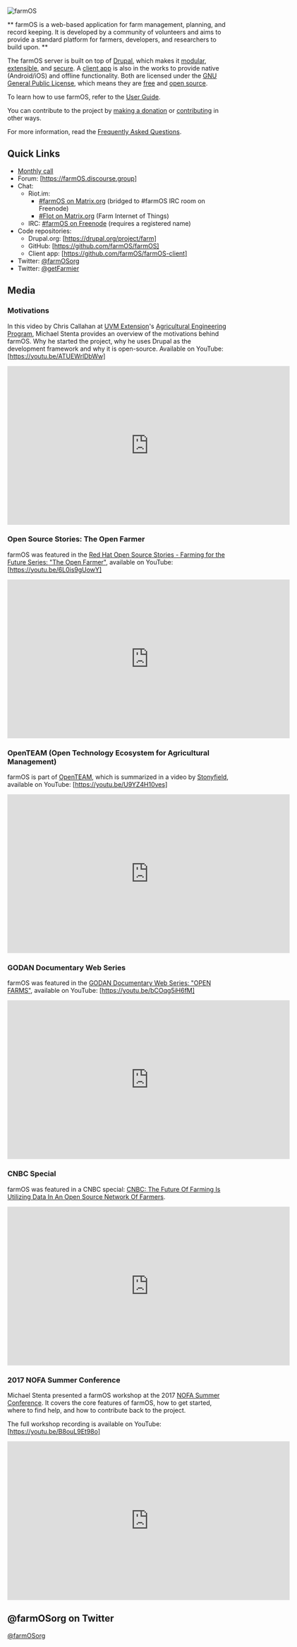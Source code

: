 ![farmOS](/img/farmOS.png)

**
farmOS is a web-based application for farm management, planning, and record
keeping. It is developed by a community of volunteers and aims to provide a
standard platform for farmers, developers, and researchers to build upon.
**

The farmOS server is built on top of [Drupal], which makes it [modular],
[extensible], and [secure]. A [client app] is also in the works to provide
native (Android/iOS) and offline functionality. Both are licensed under the
[GNU General Public License], which means they are [free] and [open source].

To learn how to use farmOS, refer to the [User Guide].

You can contribute to the project by [making a donation] or [contributing] in
other ways.

For more information, read the [Frequently Asked Questions].

## Quick Links

* [Monthly call]
* Forum: [https://farmOS.discourse.group]
* Chat:
    * Riot.im:
        * [#farmOS on Matrix.org] (bridged to #farmOS IRC room on Freenode)
        * [#FIot on Matrix.org] (Farm Internet of Things)
    * IRC: [#farmOS on Freenode] (requires a registered name)
* Code repositories:
    * Drupal.org: [https://drupal.org/project/farm]
    * GitHub: [https://github.com/farmOS/farmOS]
    * Client app: [https://github.com/farmOS/farmOS-client]
* Twitter: [@farmOSorg]
* Twitter: [@getFarmier]

## Media

### Motivations

In this video by Chris Callahan at [UVM Extension]'s
[Agricultural Engineering Program], Michael Stenta provides an overview of the
motivations behind farmOS.  Why he started the project, why he uses Drupal as
the development framework and why it is open-source. Available on YouTube:
[https://youtu.be/ATUEWrlDbWw]

<iframe width="640" height="360" src="https://www.youtube.com/embed/ATUEWrlDbWw?rel=0" frameborder="0" allowfullscreen></iframe>

### Open Source Stories: The Open Farmer

farmOS was featured in the [Red Hat Open Source Stories - Farming for the Future Series: "The Open Farmer"],
available on YouTube: [https://youtu.be/6L0is9gUowY]

<iframe width="640" height="360" src="https://www.youtube.com/embed/6L0is9gUowY?rel=0" frameborder="0" allowfullscreen></iframe>

### OpenTEAM (Open Technology Ecosystem for Agricultural Management)

farmOS is part of [OpenTEAM], which is summarized in a video by [Stonyfield],
available on YouTube: [https://youtu.be/U9YZ4H10ves]

<iframe width="640" height="360" src="https://www.youtube.com/embed/U9YZ4H10ves?rel=0" frameborder="0" allowfullscreen></iframe>

### GODAN Documentary Web Series

farmOS was featured in the [GODAN Documentary Web Series: "OPEN FARMS"],
available on YouTube: [https://youtu.be/bCOqg5iH6fM]

<iframe width="640" height="360" src="https://www.youtube.com/embed/bCOqg5iH6fM?rel=0" frameborder="0" allowfullscreen></iframe>

### CNBC Special

farmOS was featured in a CNBC special:
[CNBC: The Future Of Farming Is Utilizing Data In An Open Source Network Of Farmers].

<iframe width="640" height="360" src="https://www.youtube.com/embed/zua1y-hBcGc?rel=0" frameborder="0" allowfullscreen></iframe>

### 2017 NOFA Summer Conference

Michael Stenta presented a farmOS workshop at the 2017 [NOFA Summer Conference].
It covers the core features of farmOS, how to get started, where to find help,
and how to contribute back to the project.

The full workshop recording is available on YouTube:
[https://youtu.be/B8ouL9Et98o]

<iframe width="640" height="360" src="https://www.youtube.com/embed/B8ouL9Et98o?rel=0" frameborder="0" allowfullscreen></iframe>

## @farmOSorg on Twitter

<a class="twitter-timeline" href="https://twitter.com/farmOSorg">@farmOSorg</a>
<script async src="//platform.twitter.com/widgets.js" charset="utf-8"></script>

[Drupal]: https://drupal.org
[modular]: http://en.wikipedia.org/wiki/Modular_programming
[extensible]: https://www.drupal.org/download
[secure]: http://www.drupal.org/documentation/is-drupal-secure
[client app]: /guide/app
[User Guide]: /guide
[making a donation]: /donate
[contributing]: /community/contribute
[Frequently Asked Questions]: /faq
[UVM Extension]: https://www.uvm.edu/extension
[Agricultural Engineering Program]: https://www.uvm.edu/extension/agriculture/agricultural_engineering
[https://youtu.be/ATUEWrlDbWw]: https://youtu.be/ATUEWrlDbWw
[Red Hat Open Source Stories - Farming for the Future Series: "The Open Farmer"]: https://www.redhat.com/en/open-source-stories/farming-for-the-future/open-farmer
[https://youtu.be/6L0is9gUowY]: https://youtu.be/6L0is9gUowY
[OpenTEAM]: https://wolfesneck.org/openteam
[Stonyfield]: https://www.stonyfield.com
[https://youtu.be/U9YZ4H10ves]: https://youtu.be/U9YZ4H10ves
[CNBC: The Future Of Farming Is Utilizing Data In An Open Source Network Of Farmers]: https://youtu.be/zua1y-hBcGc
[GODAN Documentary Web Series: "OPEN FARMS"]: http://www.godan.info/news/open-farms-godan-documentary-web-series-episode-3
[https://youtu.be/bCOqg5iH6fM]: https://youtu.be/bCOqg5iH6fM
[NOFA Summer Conference]: http://nofasummerconference.org
[https://youtu.be/w0ZCu8NsWKE]: https://youtu.be/w0ZCu8NsWKE
[GNU General Public License]: http://www.gnu.org/copyleft/gpl.html
[free]: https://en.wikipedia.org/wiki/Free_software
[open source]: http://en.wikipedia.org/wiki/Open_source
[groundwork]: /development/architecture
[contribute]: /community/contribute
[https://drupal.org/project/farm]: https://drupal.org/project/farm
[https://github.com/farmOS]: https://github.com/farmOS
[Monthly call]: /community/monthly-call
[https://farmOS.discourse.group]: https://farmOS.discourse.group
[#farmOS on Matrix.org]: https://riot.im/app/#/room/#farmOS:matrix.org
[#FIot on Matrix.org]: https://riot.im/app/#/room/#fiot:matrix.org
[#farmOS on Freenode]: http://webchat.freenode.net/?channels=#farmOS
[@farmOSorg]: https://twitter.com/farmOSorg
[@getFarmier]: https://twitter.com/getFarmier

